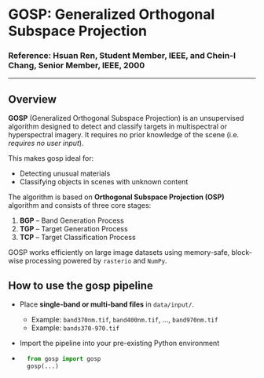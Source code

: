 # GOSP: Generalized Orthogonal Subspace Projection
### Reference: Hsuan Ren, Student Member, IEEE, and Chein-I Chang, Senior Member, IEEE, 2000

---

## Overview

**GOSP** (Generalized Orthogonal Subspace Projection) is an unsupervised algorithm designed to detect and classify targets in multispectral or hyperspectral imagery. It requires no prior knowledge of the scene (i.e. *requires no user input*). 

This makes gosp ideal for:
- Detecting unusual materials
- Classifying objects in scenes with unknown content

The algorithm is based on **Orthogonal Subspace Projection (OSP)** algorithm and consists of three core stages:

1. **BGP** – Band Generation Process
2. **TGP** – Target Generation Process  
3. **TCP** – Target Classification Process

GOSP works efficiently on large image datasets using memory-safe, block-wise processing powered by `rasterio` and `NumPy`.


## How to use the gosp pipeline 

- Place **single-band or multi-band files** in `data/input/`.
  - Example: `band370nm.tif`, `band400nm.tif`, ..., `band970nm.tif`
  - Example: `bands370-970.tif`

- Import the pipeline into your pre-existing Python environment
- ```Python
    from gosp import gosp
    gosp(...)
  ```

